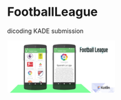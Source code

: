 # FootballLeague
dicoding KADE submission

<img src="https://raw.githubusercontent.com/Hendriyawan/FootballLeague/master/football_league.jpg" width="250"/>
